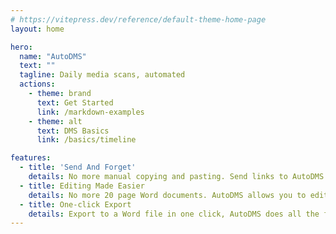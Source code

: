 ```yaml
---
# https://vitepress.dev/reference/default-theme-home-page
layout: home

hero:
  name: "AutoDMS"
  text: ""
  tagline: Daily media scans, automated
  actions:
    - theme: brand
      text: Get Started
      link: /markdown-examples
    - theme: alt
      text: DMS Basics
      link: /basics/timeline

features:
  - title: 'Send And Forget'
    details: No more manual copying and pasting. Send links to AutoDMS and it automatically does it for you! 
  - title: Editing Made Easier
    details: No more 20 page Word documents. AutoDMS allows you to edit Word-free.
  - title: One-click Export
    details: Export to a Word file in one click, AutoDMS does all the formatting for you!
---
```


